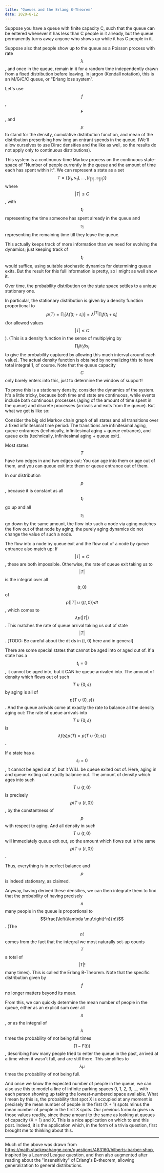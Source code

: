 ```yaml
---
title: "Queues and the Erlang B-Theorem"
date: 2020-8-12
---
```

Suppose you have a queue with finite capacity C, such that the queue can be entered whenever it has less than C people in it already, but the queue permanently turns away anyone who shows up while it has C people in it.

Suppose also that people show up to the queue as a Poisson process with rate $$\lambda$$, and once in the queue, remain in it for a random time independently drawn from a fixed distribution before leaving. In jargon (Kendall notation), this is an M/G/C/C queue, or "Erlang loss system".

Let's use $$f$$, $$F$$, and $$\mu$$ to stand for the density, cumulative distribution function, and mean of the distribution prescribing how long an entrant spends in the queue. (We'll allow ourselves to use Dirac densities and the like as well, so the results do not apply only to continuous distributions).

This system is a continuous-time Markov process on the continuous state-space of "Number of people currently in the queue and the amount of time each has spent within it". We can represent a state as a set $$T = \{(t_1, s_1), \ldots, (t_{ \vert T \vert }, s_{ \vert T \vert })\}$$ where $$ \vert T \vert  \leq C$$, with $$t_i$$ representing the time someone has spent already in the queue and $$s_i$$ representing the remaining time till they leave the queue.

This actually keeps track of more information than we need for evolving the dynamics; just keeping track of $$t_i$$ would suffice, using suitable stochastic dynamics for determining queue exits. But the result for this full information is pretty, so I might as well show it.

Over time, the probability distribution on the state space settles to a unique stationary one.

In particular, the stationary distribution is given by a density function proportional to $$p(T) = \prod_i [\lambda f(t_i + s_i)] = \lambda^{ \vert T \vert } \prod_i f(t_i + s_i)$$ (for allowed values $$ \vert T \vert  \leq C$$). (This is a density function in the sense of multiplying by $$\prod_i \delta t_i \delta s_i$$ to give the probability captured by allowing this much interval around each value). The actual density function is obtained by normalizing this to have total integral 1, of course. Note that the queue capacity $$C$$ only barely enters into this, just to determine the window of support!

To prove this is a stationary density, consider the dynamics of the system. It's a little tricky, because both time and state are continuous, while events include both continuous processes (aging of the amount of time spent in the queue) and discrete processes (arrivals and exits from the queue). But what we get is like so:

Consider the big old Markov chain graph of all states and all transitions over a fixed infinitesimal time period: The transitions are infinitesimal aging, queue entrances (technically, infinitesimal aging + queue entrance), and queue exits (technically, infinitesimal aging + queue exit).

Most states $$T$$ have two edges in and two edges out: You can age into them or age out of them, and you can queue exit into them or queue entrance out of them.

In our distribution $$p$$, because it is constant as all $$t_i$$ go up and all $$s_i$$ go down by the same amount, the flow into such a node via aging matches the flow out of that node by aging; the purely aging dynamics do not change the value of such a node.

The flow into a node by queue exit and the flow out of a node by queue entrance also match up: If $$ \vert T \vert  = C$$, these are both impossible. Otherwise, the rate of queue exit taking us to $$ \vert T \vert $$ is the integral over all $$(t, 0)$$ of $$p( \vert T \vert  \cup \{(t, 0)\} dt$$, which comes to $$\lambda p( \vert T \vert )$$. This matches the rate of queue arrival taking us out of state $$ \vert T \vert $$. [TODO: Be careful about the dt ds in (t, 0) here and in general]

There are some special states that cannot be aged into or aged out of. If a state has a $$t_i = 0$$, it cannot be aged into, but it CAN be queue arrivaled into. The amount of density which flows out of such $$T \cup \{0, s\}$$ by aging is all of $$p(T \cup \{0, s\})$$. And the queue arrivals come at exactly the rate to balance all the density aging out: The rate of queue arrivals into $$T \cup \{0, s\}$$ is $$\lambda f(s) p(T) = p(T \cup \{0, s\})$$.

If a state has a $$s_i = 0$$, it cannot be aged out of, but it WILL be queue exited out of. Here, aging in and queue exiting out exactly balance out. The amount of density which ages into such $$T \cup \{t, 0\}$$ is precisely $$p(T \cup \{t, 0\})$$, by the constantness of $$p$$ with respect to aging. And all density in such $$T \cup \{t, 0\}$$ will immediately queue exit out, so the amount which flows out is the same $$p(T \cup \{t, 0\})$$.

Thus, everything is in perfect balance and $$p$$ is indeed stationary, as claimed.

Anyway, having derived these densities, we can then integrate them to find that the probability of having precisely $$n$$ many people in the queue is proportional to $$\frac{\left(\lambda \mu\right)^n}{n!}$$. (The $$n!$$ comes from the fact that the integral we most naturally set-up counts $$T$$ a total of $$ \vert T \vert !$$ many times). This is called the Erlang B-Theorem. Note that the specific distribution given by $$f$$ no longer matters beyond its mean.

From this, we can quickly determine the mean number of people in the queue, either as an explicit sum over all $$n$$, or as the integral of $$\lambda$$ times the probability of not being full times $$(1 - F(t))$$, describing how many people tried to enter the queue in the past, arrived at a time when it wasn't full, and are still there. This simplifies to $$\lambda \mu$$ times the probability of not being full.

And once we know the expected number of people in the queue, we can also use this to model a line of infinite parking spaces 0, 1, 2, 3, …, with each person showing up taking the lowest-numbered space available. What I mean by this is, the probability that spot X is occupied at any moment is precisely the mean number of people in the first (X + 1) spots minus the mean number of people in the first X spots. Our previous formula gives us those values readily, since these amount to the same as looking at queues of capacity (X + 1) and X. This is a nice application on which to end this post. Indeed, it is the application which, in the form of a trivia question, first brought me to thinking about this.

***

Much of the above was drawn from https://math.stackexchange.com/questions/483160/hilberts-barber-shop, inspired by a Learned League question, and then also augmented after reading about the "insensitivity" of Erlang's B-theorem, allowing generalization to general distributions.